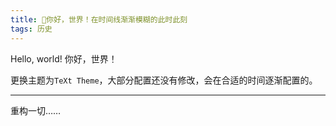 ```yaml
---
title: 🌟你好，世界！在时间线渐渐模糊的此时此刻
tags: 历史
---
```


Hello, world! 你好，世界！

<!--more-->

更换主题为`TeXt Theme`，大部分配置还没有修改，会在合适的时间逐渐配置的。

---

重构一切……